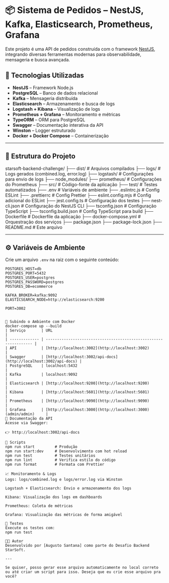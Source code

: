 # 📦 Sistema de Pedidos – NestJS, Kafka, Elasticsearch, Prometheus, Grafana

Este projeto é uma API de pedidos construída com o framework [NestJS](https://nestjs.com/), integrando diversas ferramentas modernas para observabilidade, mensageria e busca avançada.

## 🚀 Tecnologias Utilizadas

- **NestJS** – Framework Node.js
- **PostgreSQL** – Banco de dados relacional
- **Kafka** – Mensageria distribuída
- **Elasticsearch** – Armazenamento e busca de logs
- **Logstash + Kibana** – Visualização de logs
- **Prometheus + Grafana** – Monitoramento e métricas
- **TypeORM** – ORM para PostgreSQL
- **Swagger** – Documentação interativa da API
- **Winston** – Logger estruturado
- **Docker + Docker Compose** – Containerização

---

## 📁 Estrutura do Projeto

starsoft-backend-challenge/
├── dist/ # Arquivos compilados
├── logs/ # Logs gerados (combined.log, error.log)
├── logstash/ # Configurações para envio de logs
├── node_modules/
├── prometheus/ # Configurações do Prometheus
├── src/ # Código-fonte da aplicação
├── test/ # Testes automatizados
├── .env # Variáveis de ambiente
├── .eslintrc.js # Config ESLint
├── .prettierrc # Config Prettier
├── eslint.config.mjs # Config adicional do ESLint
├── jest.config.ts # Configuração dos testes
├── nest-cli.json # Configuração do NestJS CLI
├── tsconfig.json # Configuração TypeScript
├── tsconfig.build.json # Config TypeScript para build
├── Dockerfile # Dockerfile da aplicação
├── docker-compose.yml # Orquestração dos serviços
├── package.json
├── package-lock.json
├── README.md # Este arquivo


---

## ⚙️ Variáveis de Ambiente

Crie um arquivo `.env` na raiz com o seguinte conteúdo:

```envexemplo
POSTGRES_HOST=db
POSTGRES_PORT=5432
POSTGRES_USER=postgres
POSTGRES_PASSWORD=postgres
POSTGRES_DB=ecommerce

KAFKA_BROKER=kafka:9092
ELASTICSEARCH_NODE=http://elasticsearch:9200

PORT=3002


🐳 Subindo o Ambiente com Docker
docker-compose up --build
| Serviço       | URL                                                              |
| ------------- | ---------------------------------------------------------------- |
| API           | [http://localhost:3002](http://localhost:3002)                   |
| Swagger       | [http://localhost:3002/api-docs](http://localhost:3002/api-docs) |
| PostgreSQL    | localhost:5432                                                   |
| Kafka         | localhost:9092                                                   |
| Elasticsearch | [http://localhost:9200](http://localhost:9200)                   |
| Kibana        | [http://localhost:5601](http://localhost:5601)                   |
| Prometheus    | [http://localhost:9090](http://localhost:9090)                   |
| Grafana       | [http://localhost:3000](http://localhost:3000) (admin/admin)     |
📘 Documentação da API
Acesse via Swagger:

👉 http://localhost:3002/api-docs

🧰 Scripts
npm run start         # Produção
npm run start:dev     # Desenvolvimento com hot reload
npm run test          # Testes unitários
npm run lint          # Verifica estilo do código
npm run format        # Formata com Prettier

📈 Monitoramento & Logs
Logs: logs/combined.log e logs/error.log via Winston

Logstash + Elasticsearch: Envio e armazenamento dos logs

Kibana: Visualização dos logs em dashboards

Prometheus: Coleta de métricas

Grafana: Visualização das métricas de forma amigável

🧪 Testes
Execute os testes com:
npm run test

🧑‍💻 Autor
Desenvolvido por [Augusto Santana] como parte do Desafio Backend StarSoft.

---

Se quiser, posso gerar esse arquivo automaticamente no local correto ou até criar um script para isso. Deseja que eu crie esse arquivo pra você?
